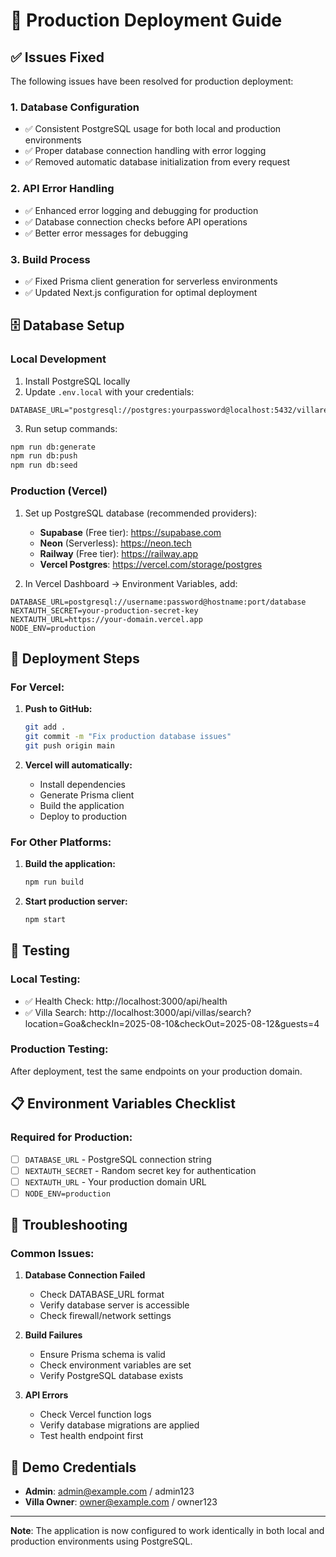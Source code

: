 # 🚀 Production Deployment Guide

## ✅ Issues Fixed

The following issues have been resolved for production deployment:

### 1. **Database Configuration**
- ✅ Consistent PostgreSQL usage for both local and production environments
- ✅ Proper database connection handling with error logging
- ✅ Removed automatic database initialization from every request

### 2. **API Error Handling**
- ✅ Enhanced error logging and debugging for production
- ✅ Database connection checks before API operations
- ✅ Better error messages for debugging

### 3. **Build Process**
- ✅ Fixed Prisma client generation for serverless environments
- ✅ Updated Next.js configuration for optimal deployment

## 🗄️ Database Setup

### Local Development
1. Install PostgreSQL locally
2. Update `.env.local` with your credentials:
```env
DATABASE_URL="postgresql://postgres:yourpassword@localhost:5432/villarent_dev"
```
3. Run setup commands:
```bash
npm run db:generate
npm run db:push
npm run db:seed
```

### Production (Vercel)
1. Set up PostgreSQL database (recommended providers):
   - **Supabase** (Free tier): https://supabase.com
   - **Neon** (Serverless): https://neon.tech
   - **Railway** (Free tier): https://railway.app
   - **Vercel Postgres**: https://vercel.com/storage/postgres

2. In Vercel Dashboard → Environment Variables, add:
```env
DATABASE_URL=postgresql://username:password@hostname:port/database
NEXTAUTH_SECRET=your-production-secret-key
NEXTAUTH_URL=https://your-domain.vercel.app
NODE_ENV=production
```

## 🔧 Deployment Steps

### For Vercel:
1. **Push to GitHub:**
   ```bash
   git add .
   git commit -m "Fix production database issues"
   git push origin main
   ```

2. **Vercel will automatically:**
   - Install dependencies
   - Generate Prisma client
   - Build the application
   - Deploy to production

### For Other Platforms:
1. **Build the application:**
   ```bash
   npm run build
   ```

2. **Start production server:**
   ```bash
   npm start
   ```

## 🧪 Testing

### Local Testing:
- ✅ Health Check: http://localhost:3000/api/health
- ✅ Villa Search: http://localhost:3000/api/villas/search?location=Goa&checkIn=2025-08-10&checkOut=2025-08-12&guests=4

### Production Testing:
After deployment, test the same endpoints on your production domain.

## 📋 Environment Variables Checklist

### Required for Production:
- [ ] `DATABASE_URL` - PostgreSQL connection string
- [ ] `NEXTAUTH_SECRET` - Random secret key for authentication
- [ ] `NEXTAUTH_URL` - Your production domain URL
- [ ] `NODE_ENV=production`

## 🐛 Troubleshooting

### Common Issues:
1. **Database Connection Failed**
   - Check DATABASE_URL format
   - Verify database server is accessible
   - Check firewall/network settings

2. **Build Failures**
   - Ensure Prisma schema is valid
   - Check environment variables are set
   - Verify PostgreSQL database exists

3. **API Errors**
   - Check Vercel function logs
   - Verify database migrations are applied
   - Test health endpoint first

## 🎯 Demo Credentials
- **Admin**: admin@example.com / admin123
- **Villa Owner**: owner@example.com / owner123

---

**Note**: The application is now configured to work identically in both local and production environments using PostgreSQL.
